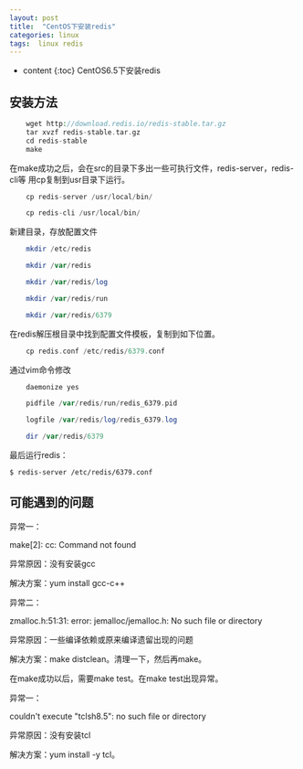 ```yaml
---
layout: post
title:  "CentOS下安装redis"
categories: linux
tags:  linux redis
---
```


* content
{:toc}
CentOS6.5下安装redis
<!--excerpt-->

## 安装方法

```php
    wget http://download.redis.io/redis-stable.tar.gz
    tar xvzf redis-stable.tar.gz
    cd redis-stable
    make
```
在make成功之后，会在src的目录下多出一些可执行文件，redis-server，redis-cli等
用cp复制到usr目录下运行。

```php
    cp redis-server /usr/local/bin/

    cp redis-cli /usr/local/bin/
```

新建目录，存放配置文件

```php
    mkdir /etc/redis

    mkdir /var/redis

    mkdir /var/redis/log

    mkdir /var/redis/run

    mkdir /var/redis/6379
```
在redis解压根目录中找到配置文件模板，复制到如下位置。

```php
    cp redis.conf /etc/redis/6379.conf
```


通过vim命令修改
```php
    daemonize yes

    pidfile /var/redis/run/redis_6379.pid

    logfile /var/redis/log/redis_6379.log

    dir /var/redis/6379

```


最后运行redis：

`$ redis-server /etc/redis/6379.conf`

## 可能遇到的问题
异常一：

make[2]: cc: Command not found

异常原因：没有安装gcc

解决方案：yum install gcc-c++


异常二：

zmalloc.h:51:31: error: jemalloc/jemalloc.h: No such file or directory

异常原因：一些编译依赖或原来编译遗留出现的问题

解决方案：make distclean。清理一下，然后再make。


在make成功以后，需要make test。在make test出现异常。

异常一：

couldn't execute "tclsh8.5": no such file or directory

异常原因：没有安装tcl

解决方案：yum install -y tcl。



